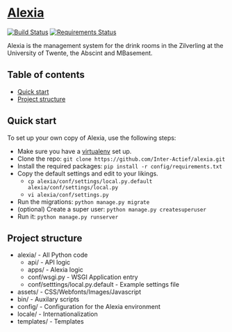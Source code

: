 # [Alexia](https://alex.ia.utwente.nl)

[![Build Status](https://travis-ci.org/Inter-Actief/alexia.svg?branch=master)](https://travis-ci.org/Inter-Actief/alexia)
[![Requirements Status](https://requires.io/github/Inter-Actief/alexia/requirements.svg?branch=master)](https://requires.io/github/Inter-Actief/alexia/requirements/?branch=master)

Alexia is the management system for the drink rooms in the Zilverling at the University of Twente, the Abscint and MBasement.

## Table of contents

- [Quick start](#quick-start)
- [Project structure](#project-structure)

## Quick start

To set up your own copy of Alexia, use the following steps:

- Make sure you have a [virtualenv](https://virtualenv.pypa.io) set up.
- Clone the repo: `git clone https://github.com/Inter-Actief/alexia.git`
- Install the required packages: `pip install -r config/requirements.txt`
- Copy the default settings and edit to your likings.
  - `cp alexia/conf/settings/local.py.default alexia/conf/settings/local.py`
  - `vi alexia/conf/settings.py`
- Run the migrations: `python manage.py migrate`
- (optional) Create a super user: `python manage.py createsuperuser`
- Run it: `python manage.py runserver`

## Project structure

- alexia/ - All Python code
  - api/ - API logic
  - apps/ - Alexia logic
  - conf/wsgi.py - WSGI Application entry
  - conf/setttings/local.py.default - Example settings file
- assets/ - CSS/Webfonts/Images/Javascript
- bin/ - Auxilary scripts
- config/ - Configuration for the Alexia environment
- locale/ - Internationalization
- templates/ - Templates

